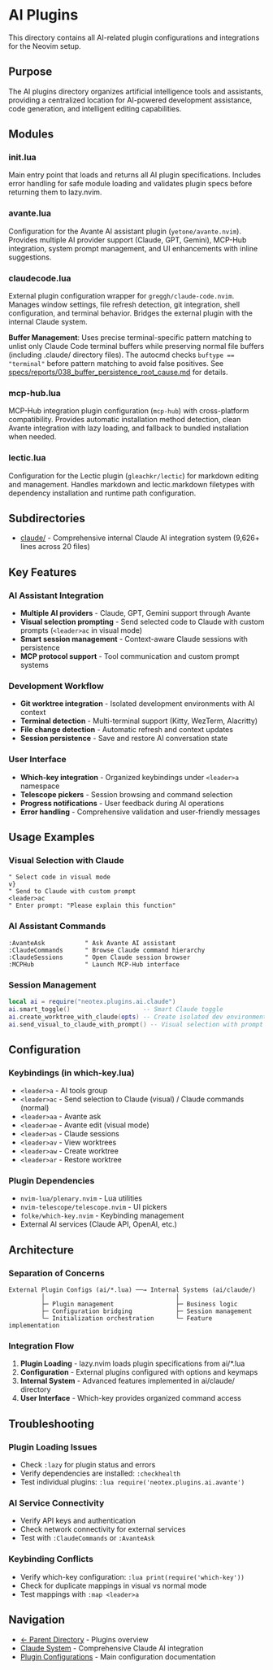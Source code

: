 # AI Plugins

This directory contains all AI-related plugin configurations and integrations for the Neovim setup.

## Purpose

The AI plugins directory organizes artificial intelligence tools and assistants, providing a centralized location for AI-powered development assistance, code generation, and intelligent editing capabilities.

## Modules

### init.lua
Main entry point that loads and returns all AI plugin specifications. Includes error handling for safe module loading and validates plugin specs before returning them to lazy.nvim.

### avante.lua
Configuration for the Avante AI assistant plugin (`yetone/avante.nvim`). Provides multiple AI provider support (Claude, GPT, Gemini), MCP-Hub integration, system prompt management, and UI enhancements with inline suggestions.

### claudecode.lua
External plugin configuration wrapper for `greggh/claude-code.nvim`. Manages window settings, file refresh detection, git integration, shell configuration, and terminal behavior. Bridges the external plugin with the internal Claude system.

**Buffer Management**: Uses precise terminal-specific pattern matching to unlist only Claude Code terminal buffers while preserving normal file buffers (including .claude/ directory files). The autocmd checks `buftype == "terminal"` before pattern matching to avoid false positives. See [specs/reports/038_buffer_persistence_root_cause.md](../../../specs/reports/038_buffer_persistence_root_cause.md) for details.

### mcp-hub.lua
MCP-Hub integration plugin configuration (`mcp-hub`) with cross-platform compatibility. Provides automatic installation method detection, clean Avante integration with lazy loading, and fallback to bundled installation when needed.

### lectic.lua
Configuration for the Lectic plugin (`gleachkr/lectic`) for markdown editing and management. Handles markdown and lectic.markdown filetypes with dependency installation and runtime path configuration.

## Subdirectories

- [claude/](claude/README.md) - Comprehensive internal Claude AI integration system (9,626+ lines across 20 files)

## Key Features

### AI Assistant Integration
- **Multiple AI providers** - Claude, GPT, Gemini support through Avante
- **Visual selection prompting** - Send selected code to Claude with custom prompts (`<leader>ac` in visual mode)
- **Smart session management** - Context-aware Claude sessions with persistence
- **MCP protocol support** - Tool communication and custom prompt systems

### Development Workflow
- **Git worktree integration** - Isolated development environments with AI context
- **Terminal detection** - Multi-terminal support (Kitty, WezTerm, Alacritty)
- **File change detection** - Automatic refresh and context updates
- **Session persistence** - Save and restore AI conversation state

### User Interface
- **Which-key integration** - Organized keybindings under `<leader>a` namespace
- **Telescope pickers** - Session browsing and command selection
- **Progress notifications** - User feedback during AI operations
- **Error handling** - Comprehensive validation and user-friendly messages

## Usage Examples

### Visual Selection with Claude
```vim
" Select code in visual mode
v}
" Send to Claude with custom prompt
<leader>ac
" Enter prompt: "Please explain this function"
```

### AI Assistant Commands
```vim
:AvanteAsk           " Ask Avante AI assistant
:ClaudeCommands      " Browse Claude command hierarchy
:ClaudeSessions      " Open Claude session browser
:MCPHub              " Launch MCP-Hub interface
```

### Session Management
```lua
local ai = require("neotex.plugins.ai.claude")
ai.smart_toggle()                    -- Smart Claude toggle
ai.create_worktree_with_claude(opts) -- Create isolated dev environment
ai.send_visual_to_claude_with_prompt() -- Visual selection with prompt
```

## Configuration

### Keybindings (in which-key.lua)
- `<leader>a` - AI tools group
- `<leader>ac` - Send selection to Claude (visual) / Claude commands (normal)
- `<leader>aa` - Avante ask
- `<leader>ae` - Avante edit (visual mode)
- `<leader>as` - Claude sessions
- `<leader>av` - View worktrees
- `<leader>aw` - Create worktree
- `<leader>ar` - Restore worktree

### Plugin Dependencies
- `nvim-lua/plenary.nvim` - Lua utilities
- `nvim-telescope/telescope.nvim` - UI pickers
- `folke/which-key.nvim` - Keybinding management
- External AI services (Claude API, OpenAI, etc.)

## Architecture

### Separation of Concerns
```
External Plugin Configs (ai/*.lua) ──→ Internal Systems (ai/claude/)
         │                                    │
         ├─ Plugin management                 ├─ Business logic
         ├─ Configuration bridging            ├─ Session management
         └─ Initialization orchestration      └─ Feature implementation
```

### Integration Flow
1. **Plugin Loading** - lazy.nvim loads plugin specifications from ai/*.lua
2. **Configuration** - External plugins configured with options and keymaps
3. **Internal System** - Advanced features implemented in ai/claude/ directory
4. **User Interface** - Which-key provides organized command access

## Troubleshooting

### Plugin Loading Issues
- Check `:lazy` for plugin status and errors
- Verify dependencies are installed: `:checkhealth`
- Test individual plugins: `:lua require('neotex.plugins.ai.avante')`

### AI Service Connectivity
- Verify API keys and authentication
- Check network connectivity for external services
- Test with `:ClaudeCommands` or `:AvanteAsk`

### Keybinding Conflicts
- Verify which-key configuration: `:lua print(require('which-key'))`
- Check for duplicate mappings in visual vs normal mode
- Test mappings with `:map <leader>a`

## Navigation
- [← Parent Directory](../README.md) - Plugins overview
- [Claude System](claude/README.md) - Comprehensive Claude AI integration
- [Plugin Configurations](../../../README.md) - Main configuration documentation